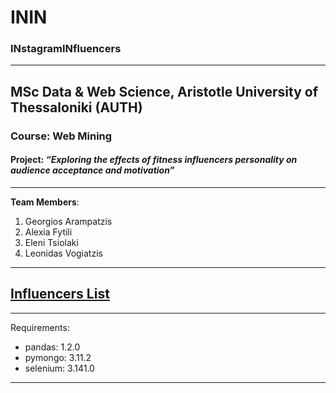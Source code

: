 # ININ
### INstagramINfluencers
----------------------------------------------------
## MSc Data & Web Science, Aristotle University of Thessaloniki (AUTH)
### Course: Web Mining
#### Project: *“Exploring the effects of fitness influencers personality on audience acceptance and motivation”*
----------------------------------------------------
**Team Members**:
1. Georgios Arampatzis
2. Alexia Fytili
3. Eleni Tsiolaki
4. Leonidas Vogiatzis

----------------------------------------------------
## [Influencers List](https://docs.google.com/spreadsheets/d/1L-l74HHXwRrunIwQjSWoBb7D1PbDF-07/edit#gid=32005799)

----------------------------------------------------
Requirements:

- pandas: 1.2.0
- pymongo: 3.11.2
- selenium: 3.141.0

----------------------------------------------------
